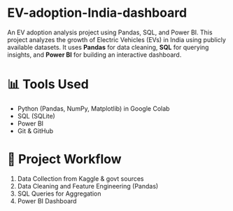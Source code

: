 # EV-adoption-India-dashboard
An EV adoption analysis project using Pandas, SQL, and Power BI. This project analyzes the growth of Electric Vehicles (EVs) in India using publicly available datasets. It uses **Pandas** for data cleaning, **SQL** for querying insights, and **Power BI** for building an interactive dashboard.

# 📊 Tools Used
- Python (Pandas, NumPy, Matplotlib) in Google Colab
- SQL (SQLite)
- Power BI
- Git & GitHub

# 🔧 Project Workflow
1. Data Collection from Kaggle & govt sources
2. Data Cleaning and Feature Engineering (Pandas)
3. SQL Queries for Aggregation
4. Power BI Dashboard
